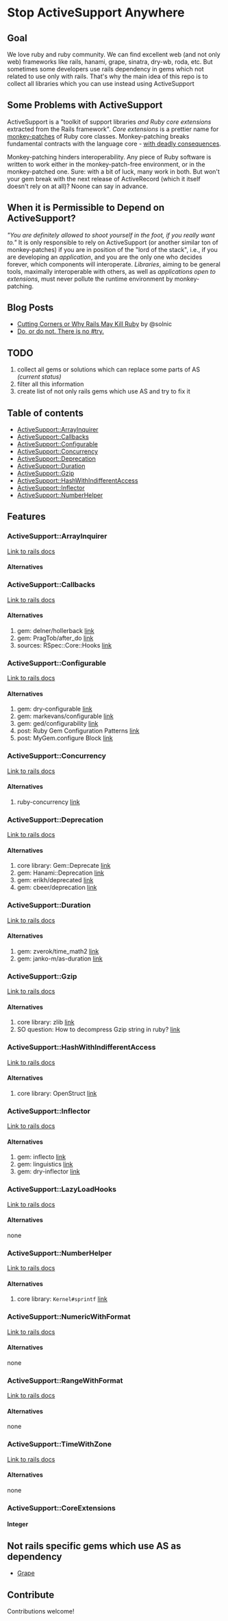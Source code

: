 # Stop ActiveSupport Anywhere

## Goal
We love ruby and ruby community. We can find excellent web (and not only web)
frameworks like rails, hanami, grape, sinatra, dry-wb, roda, etc. But sometimes
some developers use rails dependency in gems which not related to use only with
rails. That's why the main idea of this repo is to collect all libraries which
you can use instead using ActiveSupport

## Some Problems with ActiveSupport
ActiveSupport is a "toolkit of support libraries *and Ruby core extensions*
extracted from the Rails framework". *Core extensions* is a prettier name for
[monkey-patches](https://en.wikipedia.org/wiki/Monkey_patch)
of Ruby core classes. Monkey-patching breaks fundamental contracts
with the language core -
[with deadly consequences](http://solnic.eu/2015/06/06/cutting-corners-or-why-rails-may-kill-ruby.html).

Monkey-patching hinders interoperability. Any piece of Ruby software is written
to work either in the monkey-patch-free environment, or in the monkey-patched one.
Sure: with a bit of luck, many work in both. But won't your gem break with the next
release of ActiveRecord (which it itself doesn't rely on at all)? Noone can say
in advance.

## When it is Permissible to Depend on ActiveSupport?
*"You are definitely allowed to shoot yourself in the foot, if you really want to."*
It is only responsible to rely on ActiveSupport (or another similar ton of
monkey-patches) if you are in position of the "lord of the stack",
i.e., if you are developing an *application*, and you are the only one who decides
forever, which components will interoperate. *Libraries*, aiming to be general
tools, maximally interoperable with others, as well as
*applications open to extensions*, must never pollute the runtime
environment by monkey-patching.

## Blog Posts
- [Cutting Corners or Why Rails May Kill Ruby](http://solnic.eu/2015/06/06/cutting-corners-or-why-rails-may-kill-ruby.html) by @solnic
- [Do, or do not. There is no #try.](http://www.virtuouscode.com/2011/06/28/do-or-do-not-there-is-no-try/)

## TODO

1. collect all gems or solutions which can replace some parts of AS _(current status)_
2. filter all this information
3. create list of not only rails gems which use AS and try to fix it

## Table of contents
* [ActiveSupport::ArrayInquirer](#activesupportarrayinquirer)
* [ActiveSupport::Callbacks](#activesupportcallbacks)
* [ActiveSupport::Configurable](#activesupportconfigurable)
* [ActiveSupport::Concurrency](#activesupportconcurrency)
* [ActiveSupport::Deprecation](#activesupportdeprecation)
* [ActiveSupport::Duration](#activesupportduration)
* [ActiveSupport::Gzip](#activesupportgzip)
* [ActiveSupport::HashWithIndifferentAccess](#activesupporthashwithindifferentaccess)
* [ActiveSupport::Inflector](#activesupportinflector)
* [ActiveSupport::NumberHelper](#activesupportnumberhelper)

## Features

### ActiveSupport::ArrayInquirer
[Link to rails docs](http://api.rubyonrails.org/classes/ActiveSupport/ArrayInquirer.html)

#### Alternatives

### ActiveSupport::Callbacks
[Link to rails docs](http://api.rubyonrails.org/classes/ActiveSupport/Callbacks.html)

#### Alternatives
1. gem: delner/hollerback [link](https://github.com/delner/hollerback)
2. gem: PragTob/after_do [link](https://github.com/PragTob/after_do)
3. sources: RSpec::Core::Hooks [link](https://github.com/rspec/rspec-core/blob/master/lib/rspec/core/hooks.rb)

### ActiveSupport::Configurable
[Link to rails docs](http://api.rubyonrails.org/classes/ActiveSupport/Configurable.html)

#### Alternatives
1. gem: dry-configurable [link](http://dry-rb.org/gems/dry-configurable/)
2. gem: markevans/configurable [link](https://github.com/markevans/configurable)
3. gem: ged/configurability [link](https://github.com/ged/configurability)
4. post: Ruby Gem Configuration Patterns [link](http://brandonhilkert.com/blog/ruby-gem-configuration-patterns/)
5. post: MyGem.configure Block [link](https://robots.thoughtbot.com/mygem-configure-block)

### ActiveSupport::Concurrency
[Link to rails docs](http://api.rubyonrails.org/classes/ActiveSupport/Concurrency.html)

#### Alternatives
1. ruby-concurrency [link](https://github.com/ruby-concurrency)

### ActiveSupport::Deprecation
[Link to rails docs](http://api.rubyonrails.org/classes/ActiveSupport/Deprecation.html)

#### Alternatives
1. core library: Gem::Deprecate [link](http://ruby-doc.org/stdlib-1.9.3/libdoc/rubygems/rdoc/Gem/Deprecate.html)
2. gem: Hanami::Deprecation [link](https://github.com/hanami/utils/blob/master/lib/hanami/utils/deprecation.rb)
2. gem: erikh/deprecated [link](https://github.com/erikh/deprecated)
3. gem: cbeer/deprecation [link](https://github.com/cbeer/deprecation)

### ActiveSupport::Duration
[Link to rails docs](http://api.rubyonrails.org/classes/ActiveSupport/Duration.html)

#### Alternatives
1. gem: zverok/time_math2 [link](https://github.com/zverok/time_math2)
2. gem: janko-m/as-duration [link](https://github.com/janko-m/as-duration)

### ActiveSupport::Gzip
[Link to rails docs](http://api.rubyonrails.org/classes/ActiveSupport/Gzip.html)

#### Alternatives
1. core library: zlib [link](https://ruby-doc.org/stdlib-2.4.2/libdoc/zlib/rdoc/Zlib.html)
2. SO question: How to decompress Gzip string in ruby? [link](http://stackoverflow.com/questions/1361892/how-to-decompress-gzip-string-in-ruby)

### ActiveSupport::HashWithIndifferentAccess
[Link to rails docs](http://api.rubyonrails.org/classes/ActiveSupport/HashWithIndifferentAccess.html)

#### Alternatives
1. core library: OpenStruct [link](http://ruby-doc.org/stdlib-2.4.2/libdoc/ostruct/rdoc/OpenStruct.html)

### ActiveSupport::Inflector
[Link to rails docs](http://api.rubyonrails.org/classes/ActiveSupport/Inflector.html)

#### Alternatives
1. gem: inflecto [link](https://github.com/mbj/inflecto)
2. gem: linguistics [link](https://github.com/ged/linguistics)
3. gem: dry-inflector [link](https://github.com/dry-rb/dry-inflector)

### ActiveSupport::LazyLoadHooks
[Link to rails docs](http://api.rubyonrails.org/classes/ActiveSupport/LazyLoadHooks.html)

#### Alternatives
none

### ActiveSupport::NumberHelper
[Link to rails docs](http://api.rubyonrails.org/classes/ActiveSupport/NumberHelper)

#### Alternatives
1. core library: `Kernel#sprintf` [link](https://ruby-doc.org/core-2.4.2/Kernel.html#method-i-sprintf)

### ActiveSupport::NumericWithFormat
[Link to rails docs](http://api.rubyonrails.org/classes/ActiveSupport/NumericWithFormat.html)

#### Alternatives
none

### ActiveSupport::RangeWithFormat
[Link to rails docs](http://api.rubyonrails.org/classes/ActiveSupport/RangeWithFormat.html)

#### Alternatives
none

### ActiveSupport::TimeWithZone
[Link to rails docs](http://api.rubyonrails.org/classes/ActiveSupport/TimeWithZone.html)

#### Alternatives
none

### ActiveSupport::CoreExtensions
#### Integer

## Not rails specific gems which use AS as dependency
* [Grape](https://github.com/ruby-grape/grape)

## Contribute
Contributions welcome!
